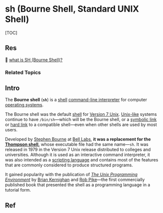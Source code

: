 # sh (Bourne Shell, Standard UNIX Shell)

[TOC]



## Res
🔗 [what is SH (Bourne Shell)?](https://en.wikipedia.org/wiki/Bourne_shell)


### Related Topics



## Intro
The **Bourne shell** (**`sh`**) is a [shell](https://en.wikipedia.org/wiki/Shell_(computing)) [command-line interpreter](https://en.wikipedia.org/wiki/Command-line_interface#Command-line_interpreter) for computer [operating systems](https://en.wikipedia.org/wiki/Operating_system).

The Bourne shell was the default [shell](https://en.wikipedia.org/wiki/Unix_shell) for [Version 7 Unix](https://en.wikipedia.org/wiki/Version_7_Unix). [Unix-like](https://en.wikipedia.org/wiki/Unix-like) systems continue to have `/bin/sh`—which will be the Bourne shell, or a [symbolic link](https://en.wikipedia.org/wiki/Symbolic_link) or [hard link](https://en.wikipedia.org/wiki/Hard_link) to a compatible shell—even when other shells are used by most users.

Developed by [Stephen Bourne](https://en.wikipedia.org/wiki/Stephen_R._Bourne) at [Bell Labs](https://en.wikipedia.org/wiki/Bell_Labs), **it was a replacement for the [Thompson shell](https://en.wikipedia.org/wiki/Thompson_shell),** whose executable file had the same name—`sh`. It was released in 1979 in the Version 7 Unix release distributed to colleges and universities. Although it is used as an interactive command interpreter, it was also intended as a [scripting language](https://en.wikipedia.org/wiki/Scripting_language) and contains most of the features that are commonly considered to produce structured programs.

It gained popularity with the publication of *[The Unix Programming Environment](https://en.wikipedia.org/wiki/The_Unix_Programming_Environment)* by [Brian Kernighan](https://en.wikipedia.org/wiki/Brian_Kernighan) and [Rob Pike](https://en.wikipedia.org/wiki/Rob_Pike)—the first commercially published book that presented the shell as a programming language in a tutorial form.



## Ref
